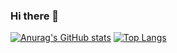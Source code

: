 ### Hi there 👋

<!--
**soluxjiwon/soluxjiwon** is a ✨ _special_ ✨ repository because its `README.md` (this file) appears on your GitHub profile.

Here are some ideas to get you started:

- 🔭 I’m currently working on ...
- 🌱 I’m currently learning ...
- 👯 I’m looking to collaborate on ...
- 🤔 I’m looking for help with ...
- 💬 Ask me about ...
- 📫 How to reach me: ...
- 😄 Pronouns: ...
- ⚡ Fun fact: ...
-->

[![Anurag's GitHub stats](https://github-readme-stats-git-masterrstaa-rickstaa.vercel.app/api?username=soluxjiwon&show_icons=true&bg_color=00000000)](https://github.com/soluxjiwon/github-readme-stats)
[![Top Langs](https://github-readme-stats-git-masterrstaa-rickstaa.vercel.app/api/top-langs/?username=soluxjiwon&layout=compact)](https://github.com/soluxjiwon/github-readme-stats)
